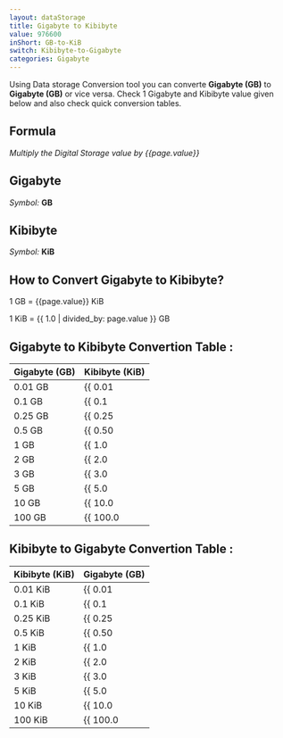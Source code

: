 ```yaml
---
layout: dataStorage
title: Gigabyte to Kibibyte
value: 976600
inShort: GB-to-KiB
switch: Kibibyte-to-Gigabyte
categories: Gigabyte
---
```


Using Data storage Conversion tool you can converte **Gigabyte (GB)** to **Gigabyte (GB)** or vice versa. Check 1 Gigabyte and Kibibyte value given below and also check quick conversion tables.

## Formula
*Multiply the Digital Storage value by {{page.value}}*

## Gigabyte
*Symbol:* **GB**

## Kibibyte
*Symbol:* **KiB**

## How to Convert Gigabyte to Kibibyte?

1 GB = {{page.value}} KiB

1 KiB = {{ 1.0 | divided_by: page.value }} GB


## Gigabyte to Kibibyte Convertion Table :

| Gigabyte (GB) | Kibibyte (KiB) |
| ---- | ---- |
| 0.01 GB | {{ 0.01 | times: page.value | round: 12 }} KiB |
| 0.1 GB | {{ 0.1 | times: page.value | round: 12 }} KiB |
| 0.25 GB | {{ 0.25 | times: page.value | round: 12 }} KiB |
| 0.5 GB | {{ 0.50 | times: page.value | round: 12 }} KiB |
| 1 GB | {{ 1.0 | times: page.value | round: 12 }} KiB |
| 2 GB | {{ 2.0 | times: page.value | round: 12 }} KiB |
| 3 GB | {{ 3.0 | times: page.value | round: 12 }} KiB |
| 5 GB | {{ 5.0 | times: page.value | round: 12 }} KiB |
| 10 GB | {{ 10.0 | times: page.value | round: 12 }} KiB |
| 100 GB | {{ 100.0 | times: page.value | round: 12 }} KiB |

## Kibibyte to Gigabyte Convertion Table :

| Kibibyte (KiB) | Gigabyte (GB) |
| ---- | ---- |
| 0.01 KiB | {{ 0.01 | divided_by: page.value | round: 12 }} GB |
| 0.1 KiB | {{ 0.1 | divided_by: page.value | round: 12 }} GB |
| 0.25 KiB | {{ 0.25 | divided_by: page.value | round: 12 }} GB |
| 0.5 KiB | {{ 0.50 | divided_by: page.value | round: 12 }} GB |
| 1 KiB | {{ 1.0 | divided_by: page.value | round: 12 }} GB |
| 2 KiB | {{ 2.0 | divided_by: page.value | round: 12 }} GB |
| 3 KiB | {{ 3.0 | divided_by: page.value | round: 12 }} GB |
| 5 KiB | {{ 5.0 | divided_by: page.value | round: 12 }} GB |
| 10 KiB | {{ 10.0 | divided_by: page.value | round: 12 }} GB |
| 100 KiB | {{ 100.0 | divided_by: page.value | round: 12 }} GB |


<script>
document.getElementById('selectInput')[12].selected = true
document.getElementById('selectOutput')[5].selected = true
</script>
